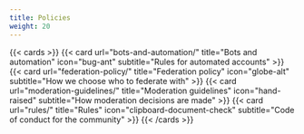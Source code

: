 ```yaml
---
title: Policies
weight: 20
---
```

{{< cards >}}
  {{< card url="bots-and-automation/" title="Bots and automation" icon="bug-ant" subtitle="Rules for automated accounts" >}}
  {{< card url="federation-policy/" title="Federation policy" icon="globe-alt" subtitle="How we choose who to federate with" >}}
  {{< card url="moderation-guidelines/" title="Moderation guidelines" icon="hand-raised" subtitle="How moderation decisions are made" >}}
  {{< card url="rules/" title="Rules" icon="clipboard-document-check" subtitle="Code of conduct for the community" >}}
{{< /cards >}}

